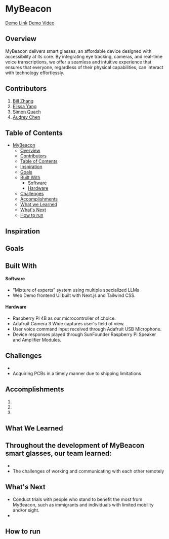 <a name="mybeacon"></a> 

# MyBeacon
[Demo Link](https://www.mybeacon.tech/)
[Demo Video](https://youtu.be/VnC7osXl1UQ)

<a name="overview"></a>

## Overview

MyBeacon delivers smart glasses, an affordable device designed with accessibility at its core. By integrating eye tracking, cameras, and real-time voice transcriptions, we offer a seamless and intuitive experience that ensures that everyone, regardless of their physical capabilities, can interact with technology effortlessly.

<a name="contributors"></a>

## Contributors
1. [Bill Zhang](mailto:billzhangsc@gmail.com)
2. [Elissa Yang](mailto:eyang.zeta@gmail.com)
3. [Simon Quach](mailto:simonquach.tech@gmail.com)
4. [Audrey Chen](mailto:audgeviolin07@gmail.com)

<a name="table-of-contents"></a>

## Table of Contents
- [MyBeacon](#mybeacon)
    - [Overview](#overview)
    - [Contributors](#contributors)
    - [Table of Contents](#table-of-contents)
    - [Inspiration](#inspiration)
    - [Goals](#goals)
    - [Built With](#built-with)
        - [Software](#software)
        - [Hardware](#hardware)
    - [Challenges](#challenges)
    - [Accomplishments](#accomplishments)
    - [What we Learned](#what-we-learned)
    - [What's Next](#whats-next)
    - [How to run](#how-to-run)

<a name="inspiration"></a>

## Inspiration

<a name="goals"></a>

## Goals

<a name="built-with"></a>

## Built With

<a name="software"></a>

#### Software
- "Mixture of experts" system using multiple specialized LLMs
- Web Demo frontend UI built with Next.js and Tailwind CSS.

<a name="hardware"></a>

#### Hardware
- Raspberry Pi 4B as our microcontroller of choice.
- Adafruit Camera 3 Wide captures user's field of view.
- User voice command input received through Adafruit USB Microphone.
- Device responses played through SunFounder Raspberry Pi Speaker and Amplifier Modules.

<a name="challenges"></a>

## Challenges
- 
- Acquiring PCBs in a timely manner due to shipping limitations

<a name="accomplishments"></a>

## Accomplishments
1. 
2. 
3. 

<a name="what-we-learned"></a>

## What We Learned

Throughout the development of MyBeacon smart glasses, our team learned:
- 
- 
- The challenges of working and communicating with each other remotely

<a name="whats-next"></a>

## What's Next
- Conduct trials with people who stand to benefit the most from MyBeacon, such as immigrants and individuals with limited mobility and/or sight.
- 

<a name="how-to-run"></a>

## How to run



